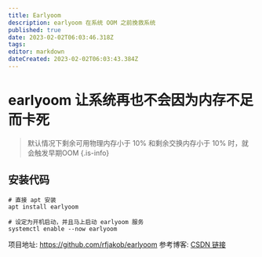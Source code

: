 ```yaml
---
title: Earlyoom
description: earlyoom 在系统 OOM 之前挽救系统
published: true
date: 2023-02-02T06:03:46.318Z
tags: 
editor: markdown
dateCreated: 2023-02-02T06:03:43.384Z
---
```


# earlyoom 让系统再也不会因为内存不足而卡死

> 默认情况下剩余可用物理内存小于 10% 和剩余交换内存小于 10% 时，就会触发早期OOM
{.is-info}

## 安装代码
```
# 直接 apt 安装
apt install earlyoom

# 设定为开机启动，并且马上启动 earlyoom 服务
systemctl enable --now earlyoom
```





项目地址: https://github.com/rfjakob/earlyoom
参考博客: [CSDN 链接](https://blog.csdn.net/ONE_SIX_MIX/article/details/124046026)
